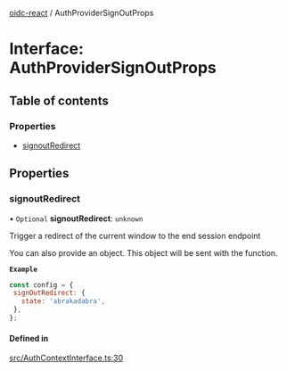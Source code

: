 [oidc-react](../README.md) / AuthProviderSignOutProps

# Interface: AuthProviderSignOutProps

## Table of contents

### Properties

- [signoutRedirect](AuthProviderSignOutProps.md#signoutredirect)

## Properties

### signoutRedirect

• `Optional` **signoutRedirect**: `unknown`

Trigger a redirect of the current window to the end session endpoint

You can also provide an object. This object will be sent with the
function.

**`Example`**

```javascript
const config = {
 signOutRedirect: {
   state: 'abrakadabra',
 },
};
```

#### Defined in

[src/AuthContextInterface.ts:30](https://github.com/bjerkio/oidc-react/blob/main/src/AuthContextInterface.ts#L30)
